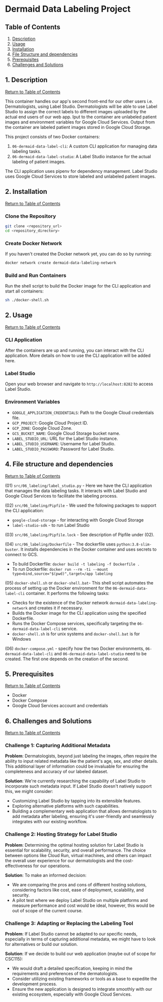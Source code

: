 # Dermaid Data Labeling Project

<a id="contents"></a>
## Table of Contents

1. [Description](#deployment)
2. [Usage](#usage)
3. [Installation](#installation)
4. [File Structure and dependencies](#dependencies)
5. [Prerequisites](#prerequisites)
6. [Challenges and Solutions](#challenges)

<a id="description"></a>
## 1. Description
[Return to Table of Contents](#contents)

This container handles our app's second front-end for our other users i.e. Dermatologists, using Label Studio. Dermatologists will be able to use Label Studio to assign the correct labels to different images uploaded by the actual end users of our web app.
Iput to the container are unlabeled patient images and environment variables for Google Cloud Services. 
Output from the container are labeled patient images stored in Google Cloud Storage.


This project consists of two Docker containers:

1. `06-dermaid-data-label-cli`: A custom CLI application for managing data labeling tasks.
2. `06-dermaid-data-label-studio`: A Label Studio instance for the actual labeling of patient images.

The CLI application uses pipenv for dependency management. Label Studio uses Google Cloud Services to store labeled and unlabeled patient images.

<a id="description"></a>
## 2. Installation
[Return to Table of Contents](#contents)

### Clone the Repository

```bash
git clone <repository_url>
cd <repository_directory>
```

### Create Docker Network

If you haven't created the Docker network yet, you can do so by running:

```bash
docker network create dermaid-data-labeling-network
```

### Build and Run Containers

Run the shell script to build the Docker image for the CLI application and start all containers:

```bash
sh ./docker-shell.sh
```

<a id="usage"></a>
## 2. Usage
[Return to Table of Contents](#contents)

### CLI Application

After the containers are up and running, you can interact with the CLI application. More details on how to use the CLI application will be added here.

### Label Studio

Open your web browser and navigate to `http://localhost:8282` to access Label Studio.

### Environment Variables

- `GOOGLE_APPLICATION_CREDENTIALS`: Path to the Google Cloud credentials file.
- `GCP_PROJECT`: Google Cloud Project ID.
- `GCP_ZONE`: Google Cloud Zone.
- `GCS_BUCKET_NAME`: Google Cloud Storage bucket name.
- `LABEL_STUDIO_URL`: URL for the Label Studio instance.
- `LABEL_STUDIO_USERNAME`: Username for Label Studio.
- `LABEL_STUDIO_PASSWORD`: Password for Label Studio.

<a id="dependencies"></a>
## 4. File structure and dependencies
[Return to Table of Contents](#contents)

(01) `src/06_labeling/label_studio.py` -  Here we have the CLI application that manages the data labeling tasks. It interacts with Label Studio and Google Cloud Services to facilitate the labeling process.

(02) `src/06_labeling/Pipfile` - We used the following packages to support the CLI application:
- `google-cloud-storage` - for interacting with Google Cloud Storage
- `label-studio-sdk` - to run Label Studio

(03) `src/06_labeling/Pipfile.lock` - See description of Pipfile under (02).

(04) `src/06_labeling/Dockerfile` - The dockerfile uses `python:3.8-slim-buster`. It installs dependencies in the Docker container and uses secrets to connect to GCS.

- To build Dockerfile: `docker build -t labeling -f Dockerfile .`
- To run Dockerfile:  `docker run --rm -ti --mount type=bind,source="$(pwd)",target=/app labeling`

(05) `docker-shell.sh` or `docker-shell.bat`- This shell script automates the process of setting up the Docker environment for the `06-dermaid-data-label-cli` container. It performs the following tasks:
- Checks for the existence of the Docker network `dermaid-data-labeling-network` and creates it if necessary.
- Builds the Docker image for the CLI application using the specified Dockerfile.
- Runs the Docker Compose services, specifically targeting the `06-dermaid-data-label-cli` service.
- `docker-shell.sh` is for unix systems and `docker-shell.bat` is for Windows

(06) `docker-compose.yml` - specify how the two Docker environments, `06-dermaid-data-label-cli` and `06-dermaid-data-label-studio` need to be created. The first one depends on the creation of the second.


<a id="prerequisites"></a>
## 5. Prerequisites
[Return to Table of Contents](#contents)

- Docker
- Docker Compose
- Google Cloud Services account and credentials


<a id="challenges"></a>
## 6. Challenges and Solutions
[Return to Table of Contents](#contents)

### Challenge 1: Capturing Additional Metadata

**Problem**: 
Dermatologists, beyond just labeling the images, often require the ability to input related metadata like the patient's age, sex, and other details. This additional layer of information could be invaluable for ensuring the completeness and accuracy of our labeled dataset.

**Solution**: 
We're currently researching the capability of Label Studio to incorporate such metadata input. If Label Studio doesn't natively support this, we might consider:
  - Customizing Label Studio by tapping into its extensible features.
  - Exploring alternative platforms with such capabilities.
  - Building a complementary web application that allows dermatologists to add metadata after labeling, ensuring it's user-friendly and seamlessly integrates with our existing workflow.

### Challenge 2: Hosting Strategy for Label Studio

**Problem**: 
Determining the optimal hosting solution for Label Studio is essential for scalability, security, and overall performance. The choice between options like Cloud Run, virtual machines, and others can impact the overall user experience for our dermatologists and the cost-effectiveness for our operations.

**Solution**: 
To make an informed decision:
  - We are comparing the pros and cons of different hosting solutions, considering factors like cost, ease of deployment, scalability, and security.
  - A pilot test where we deploy Label Studio on multiple platforms and measure performance and cost would be ideal, however, this would be out of scope of the current course.

### Challenge 3: Adapting or Replacing the Labeling Tool

**Problem**: 
If Label Studio cannot be adapted to our specific needs, especially in terms of capturing additional metadata, we might have to look for alternatives or build our solution.

**Solution**: 
If we decide to build our web application (maybe out of scope for CSC115):
  - We would draft a detailed specification, keeping in mind the requirements and preferences of the dermatologists.
  - Consider utilizing existing frameworks or tools as a base to expedite the development process.
  - Ensure the new application is designed to integrate smoothly with our existing ecosystem, especially with Google Cloud Services.
